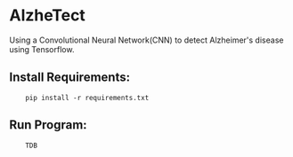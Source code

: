 # AlzheTect
Using a Convolutional Neural Network(CNN) to detect Alzheimer's disease using Tensorflow.

## Install Requirements:
```
    pip install -r requirements.txt
```

## Run Program:
```
    TDB
```
